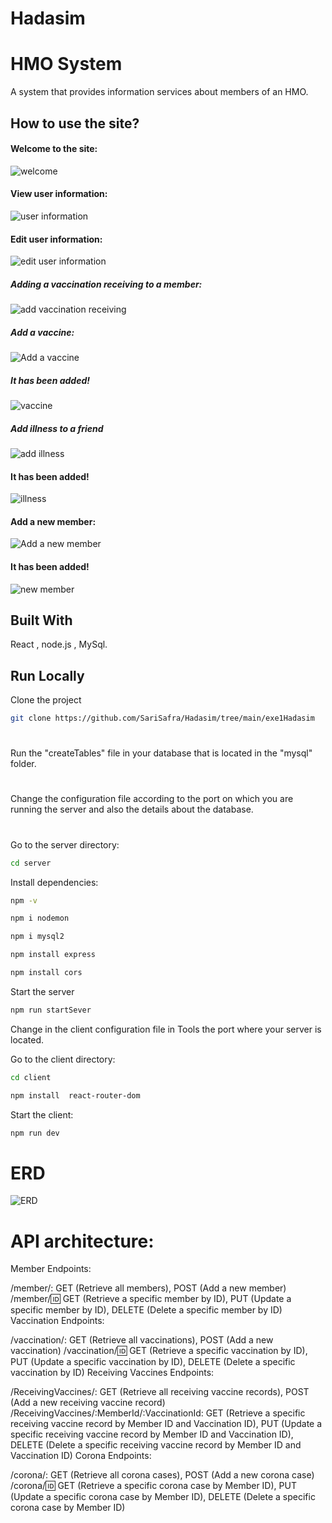 # Hadasim

# HMO System

A system that provides information services about members of an HMO.

## How to use the site?

#### Welcome to the site:
![welcome](./screenShot/screenShot1.png)
#### View user information:
![user information](./screenShot/screenShot2.png)
#### Edit user information:
![edit user information](./screenShot/screenShot3.png)
##### Adding a vaccination receiving to a member:
![add vaccination receiving](./screenShot/screenShot4.png)
##### Add a vaccine:
![Add a vaccine](./screenShot/screenShot5.png)
##### It has been added!
![vaccine](./screenShot/screenShot6.png)
##### Add illness to a friend
![add illness](./screenShot/screenShot7.png)
#### It has been added!
![illness](./screenShot/screenShot.8.png)
#### Add a new member:
![Add a new member](./screenShot/screenShot9.png)
#### It has been added!
![new member](./screenShot/screenShot10.png)

## Built With
React ,
node.js ,
MySql.

## Run Locally

Clone the project

```bash
git clone https://github.com/SariSafra/Hadasim/tree/main/exe1Hadasim
```
#
Run the "createTables" file in your database that is located in the "mysql" folder.
#
Change the configuration file according to the port on which you are running the server and also the details about the database.
#

Go to the server directory:

```bash
cd server
```

Install dependencies:

```bash
npm -v
  ```
```bash
npm i nodemon
  ```  
  ```bash
npm i mysql2
  ```
```bash
npm install express
  ```
  ```bash
npm install cors
  ```
Start the server

```bash
npm run startSever
```

Change in the client configuration file in Tools the port where your server is located.

Go to the client directory:
```bash
cd client
  ```
  ```bash
npm install  react-router-dom
  ```
Start the client:

  ```bash
npm run dev
  ```
# ERD
![ERD](./screenShot/screenShot11.png)

# API architecture:
Member Endpoints:

/member/: GET (Retrieve all members), POST (Add a new member)
/member/:id: GET (Retrieve a specific member by ID), PUT (Update a specific member by ID), DELETE (Delete a specific member by ID)
Vaccination Endpoints:

/vaccination/: GET (Retrieve all vaccinations), POST (Add a new vaccination)
/vaccination/:id: GET (Retrieve a specific vaccination by ID), PUT (Update a specific vaccination by ID), DELETE (Delete a specific vaccination by ID)
Receiving Vaccines Endpoints:

/ReceivingVaccines/: GET (Retrieve all receiving vaccine records), POST (Add a new receiving vaccine record)
/ReceivingVaccines/:MemberId/:VaccinationId: GET (Retrieve a specific receiving vaccine record by Member ID and Vaccination ID), PUT (Update a specific receiving vaccine record by Member ID and Vaccination ID), DELETE (Delete a specific receiving vaccine record by Member ID and Vaccination ID)
Corona Endpoints:

/corona/: GET (Retrieve all corona cases), POST (Add a new corona case)
/corona/:id: GET (Retrieve a specific corona case by Member ID), PUT (Update a specific corona case by Member ID), DELETE (Delete a specific corona case by Member ID)

